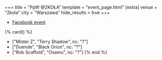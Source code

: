 +++
title = "PpW @2KOŁA"
template = "event_page.html"
[extra]
venue = "2kola"
city = "Warszawa"
hide_results = true
+++

* [Facebook event](https://www.facebook.com/events/746791299065517/)

{% card() %}
- ["Mister Z", "Terry Shadow", nc: "?"]
- ["Duende", "Black Orion", nc: "?"]
- ["Rob Scaffold", "Osamu", nc: "?"]
{% end %}
